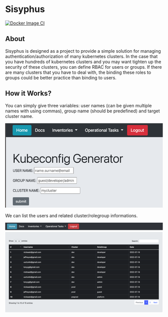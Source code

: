 # Sisyphus

[![Docker Image CI](https://github.com/ugur99/sisyphus/actions/workflows/docker-image-build.yml/badge.svg?branch=main)](https://github.com/ugur99/sisyphus/actions/workflows/docker-image-build.yml) 

## About

Sisyphus is designed as a project to provide a simple solution for managing authentication/authorization of many kubernetes clusters. In the case that you have hundreds of kubernetes clusters and you may want tighten up the security of these clusters, you can define RBAC for users or groups. If there are many clusters that you have to deal with, the binding these roles to groups could be better practice than binding to users.

## How it Works?
You can simply give three variables: user names (can be given multiple names with using commas), group name (should be predefined) and target cluster name.

![kubeconfiggenerator](src/image/kubeconfiggenerator.png)

We can list the users and related cluster/rolegroup informations. 

![clusteruserlist](src/image/clusteruserlist.png)
